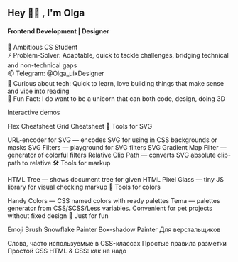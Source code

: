 ## Hey 👋🏼 , I'm Olga
#### Frontend Development | Designer

📄 Ambitious CS Student \
⚡ Problem-Solver: Adaptable, quick to tackle challenges, bridging technical and non-technical gaps \
📫 Telegram: @Olga_uixDesigner \
🚀 Curious about tech: Quick to learn, love building things that make sense and vibe into reading \
🧩 Fun Fact: I do want to be a unicorn that can both code, design, doing 3D

Interactive demos

Flex Cheatsheet
Grid Cheatsheet
📐 Tools for SVG

URL-encoder for SVG — encodes SVG for using in CSS backgrounds or masks
SVG Filters — playground for SVG filters
SVG Gradient Map Filter — generator of colorful filters
Relative Clip Path — converts SVG absolute clip-path to relative
🛠 Tools for markup

HTML Tree — shows document tree for given HTML
Pixel Glass — tiny JS library for visual checking markup
🎨 Tools for colors

Handy Colors — CSS named colors with ready palettes
Tema — palettes generator from CSS/SCSS/Less variables. Convenient for pet projects without fixed design
💃 Just for fun

Emoji Brush
Snowflake Painter
Box-shadow Painter
Для верстальщиков

Слова, часто используемые в CSS-классах
Простые правила разметки
Простой CSS
HTML & CSS: как не надо
